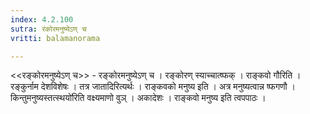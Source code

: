 ```yaml
---
index: 4.2.100
sutra: रंकोरमनुष्येऽण् च
vritti: balamanorama

---
```

<<रङ्कोरमनुष्येऽण् च>> - रङ्कोरमनुष्येऽण् च । रङ्कोरण् स्याच्चात्ष्फक् । राङ्कवो गौरिति । रङ्कुर्नाम देशविशेषः । तत्र जातादिरित्यर्थः । राङ्कवको मनुष्य इति । अत्र मनुष्यत्वान्न ष्फगणौ । किन्तुमनुष्यस्तत्स्थयो॑रिति वक्ष्यमाणो वुञ् । अकादेशः । राङ्कवो मनुष्य इति त्वपपाठः । 